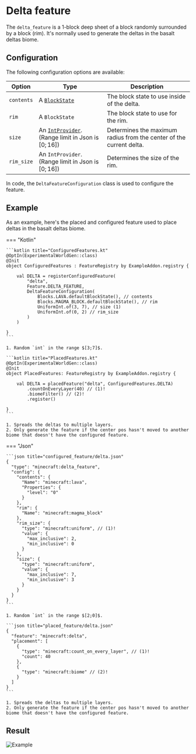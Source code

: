 # Delta feature

The `delta_feature` is a 1-block deep sheet of a block randomly surrounded by a block (rim). It's normally used to generate
the deltas in the basalt deltas biome.

## Configuration

The following configuration options are available:

| Option     | Type                                                                                      | Description                                                         |
|------------|-------------------------------------------------------------------------------------------|---------------------------------------------------------------------|
| `contents` | A [`BlockState`](../../block-state.md)                                                    | The block state to use inside of the delta.                         |
| `rim`      | A `BlockState`                                                                            | The block state to use for the rim.                                 |
| `size`     | An [`IntProvider`](../placed-feature.md#int-providers). (Range limit in Json is $[0;16]$) | Determines the maximum radius from the center of the current delta. |
| `rim_size` | An `IntProvider`. (Range limit in Json is $[0;16]$)                                       | Determines the size of the rim.                                     |

In code, the `DeltaFeatureConfiguration` class is used to configure the feature.

## Example

As an example, here's the placed and configured feature used to place deltas in the basalt deltas biome.

=== "Kotlin"

    ```kotlin title="ConfiguredFeatures.kt"
    @OptIn(ExperimentalWorldGen::class)
    @Init
    object ConfiguredFeatures : FeatureRegistry by ExampleAddon.registry {
    
        val DELTA = registerConfiguredFeature(
            "delta",
            Feature.DELTA_FEATURE,
            DeltaFeatureConfiguration(
                Blocks.LAVA.defaultBlockState(), // contents
                Blocks.MAGMA_BLOCK.defaultBlockState(), // rim
                UniformInt.of(3, 7), // size (1)
                UniformInt.of(0, 2) // rim_size
            )
        )
    
    }
    ```

    1. Random `int` in the range $[3;7]$.
    
    ```kotlin title="PlacedFeatures.kt"
    @OptIn(ExperimentalWorldGen::class)
    @Init
    object PlacedFeatures: FeatureRegistry by ExampleAddon.registry {
    
        val DELTA = placedFeature("delta", ConfiguredFeatures.DELTA)
            .countOnEveryLayer(40) // (1)!
            .biomeFilter() // (2)!
            .register()
    
    }
    ```

    1. Spreads the deltas to multiple layers.
    2. Only generate the feature if the center pos hasn't moved to another biome that doesn't have the configured feature.

=== "Json"

    ```json title="configured_feature/delta.json"
    {
      "type": "minecraft:delta_feature",
      "config": {
        "contents": {
          "Name": "minecraft:lava",
          "Properties": {
            "level": "0"
          }
        },
        "rim": {
          "Name": "minecraft:magma_block"
        },
        "rim_size": {
          "type": "minecraft:uniform", // (1)!
          "value": {
            "max_inclusive": 2,
            "min_inclusive": 0
          }
        },
        "size": {
          "type": "minecraft:uniform",
          "value": {
            "max_inclusive": 7,
            "min_inclusive": 3
          }
        }
      }
    }
    ```

    1. Random `int` in the range $[2;0]$.

    ```json title="placed_feature/delta.json"
    {
      "feature": "minecraft:delta",
      "placement": [
        {
          "type": "minecraft:count_on_every_layer", // (1)!
          "count": 40
        },
        {
          "type": "minecraft:biome" // (2)!
        }
      ]
    }
    ```

    1. Spreads the deltas to multiple layers.
    2. Only generate the feature if the center pos hasn't moved to another biome that doesn't have the configured feature.

## Result

![Example](https://i.imgur.com/Bfy18m5.gif)